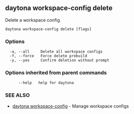 ## daytona workspace-config delete

Delete a workspace config

```
daytona workspace-config delete [flags]
```

### Options

```
  -a, --all     Delete all workspace configs
  -f, --force   Force delete prebuild
  -y, --yes     Confirm deletion without prompt
```

### Options inherited from parent commands

```
      --help   help for daytona
```

### SEE ALSO

* [daytona workspace-config](daytona_workspace-config.md)	 - Manage workspace configs

